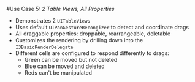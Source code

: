 #Use Case 5: _2 Table Views, All Properties_

- Demonstrates 2 `UITableView`s
- Uses default `UIPanGestureRecongizer` to detect and coordinate drags
- All draggable properties: droppable, rearrangeable, deletable
- Customizes the rendering by drilling down into the `I3BasicRenderDelegate`
- Different cells are configured to respond differently to drags:
	- Green can be moved but not deleted
	- Blue can be moved and deleted
	- Reds can't be manipulated	